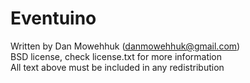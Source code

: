 # Eventuino

Written by Dan Mowehhuk (danmowehhuk@gmail.com)\
BSD license, check license.txt for more information\
All text above must be included in any redistribution
